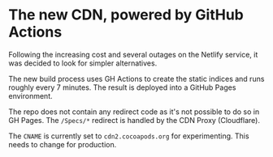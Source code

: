 # The new CDN, powered by GitHub Actions

Following the increasing cost and several outages on the Netlify service, it was decided to look for simpler alternatives.

The new build process uses GH Actions to create the static indices and runs roughly every 7 minutes. The result is deployed into a GitHub Pages environment.

The repo does not contain any redirect code as it's not possible to do so in GH Pages. The `/Specs/*` redirect is handled by the CDN Proxy (Cloudflare).

The `CNAME` is currently set to `cdn2.cocoapods.org` for experimenting. This needs to change for production.
